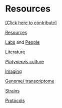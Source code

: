 # Resources

[[Click here to contribute]](https://github.com/platynereis/platynereis.github.io/issues/new)


[Resources](resources.md)

[Labs](labs.md) and [People](people.md)

[Literature](literature.md)



[*Platynereis* culture](culture.md)

[Imaging](image.md)

[Genome/ transcriptome](genome.md)

[Strains](Xstrains.md)

[Protocols](protocol.md)
